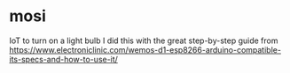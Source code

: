 # mosi
 IoT to turn on a light bulb
 I did this with the great step-by-step guide from 
https://www.electroniclinic.com/wemos-d1-esp8266-arduino-compatible-its-specs-and-how-to-use-it/
